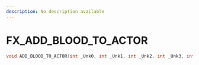 ```yaml
---
description: No description available 
---
```


# FX\_ADD_BLOOD_TO_ACTOR

```cpp
void ADD_BLOOD_TO_ACTOR(int _Unk0, int _Unk1, int _Unk2, int _Unk3, int _Unk4, int _Unk5, int _Unk6);
```